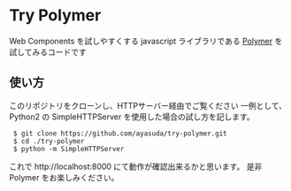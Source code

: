Try Polymer
====

Web Components を試しやすくする javascript ライブラリである [Polymer](https://www.polymer-project.org/) を試してみるコードです

使い方
----

このリポジトリをクローンし、HTTPサーバー経由でご覧ください
一例として、 Python2 の SimpleHTTPServer を使用した場合の試し方を記します。

     $ git clone https://github.com/ayasuda/try-polymer.git
     $ cd ./try-polymer
     $ python -m SimpleHTTPServer

これで http://localhost:8000 にて動作が確認出来るかと思います。
是非 Polymer をお楽しみください。
